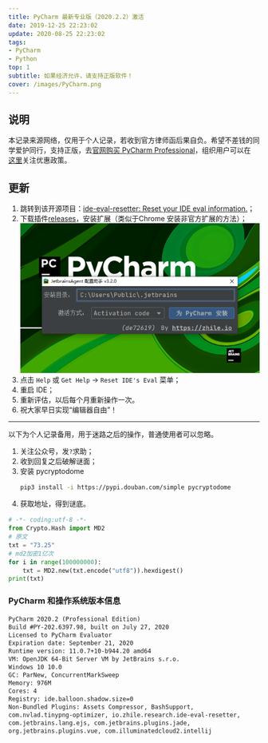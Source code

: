 ```yaml
---
title: PyCharm 最新专业版（2020.2.2）激活
date: 2019-12-25 22:23:02
update: 2020-08-25 22:23:02
tags: 
- PyCharm
- Python
top: 1
subtitle: 如果经济允许，请支持正版软件！
cover: /images/PyCharm.png
---
```


## 说明

本记录来源网络，仅用于个人记录，若收到官方律师函后果自负。希望不差钱的同学爱护同行，支持正版，去[官网购买 PyCharm Professional](https://www.jetbrains.com/zh-cn/pycharm/buy/#personal?billing=yearly)，组织用户可以在 [这里](https://www.jetbrains.com/zh-cn/pycharm/buy/#discounts?billing=yearly)关注优惠政策。

## 更新
1. 跳转到该开源项目：[ide-eval-resetter: Reset your IDE eval information.](https://gitee.com/pengzhile/ide-eval-resetter)；
2. 下载插件[releases](https://gitee.com/pengzhile/ide-eval-resetter/releases)，安装扩展（类似于Chrome 安装非官方扩展的方法）；
![PyCharm-2020.2](/images/PyCharm-2020-2.png)
3. 点击 `Help` 或 `Get Help` -> `Reset IDE's Eval` 菜单；
4. 重启 IDE；
5. 重新评估，以后每个月重新操作一次。
6. 祝大家早日实现“编辑器自由”！
---
以下为个人记录备用，用于迷路之后的操作，普通使用者可以忽略。
1. 关注公众号，发`?`求助；
2. 收到回复之后破解谜面；
3. 安装 pycryptodome
    ```bash
    pip3 install -i https://pypi.douban.com/simple pycryptodome
    ```
4. 获取地址，得到谜底。
```python
# -*- coding:utf-8 -*-
from Crypto.Hash import MD2
# 原文
txt = "73.25"
# md2加密1亿次
for i in range(100000000):
    txt = MD2.new(txt.encode("utf8")).hexdigest()
print(txt)
```

### PyCharm 和操作系统版本信息
```plain
PyCharm 2020.2 (Professional Edition)
Build #PY-202.6397.98, built on July 27, 2020
Licensed to PyCharm Evaluator
Expiration date: September 21, 2020
Runtime version: 11.0.7+10-b944.20 amd64
VM: OpenJDK 64-Bit Server VM by JetBrains s.r.o.
Windows 10 10.0
GC: ParNew, ConcurrentMarkSweep
Memory: 976M
Cores: 4
Registry: ide.balloon.shadow.size=0
Non-Bundled Plugins: Assets Compressor, BashSupport, com.nvlad.tinypng-optimizer, io.zhile.research.ide-eval-resetter, com.jetbrains.lang.ejs, com.jetbrains.plugins.jade, org.jetbrains.plugins.vue, com.illuminatedcloud2.intellij
```